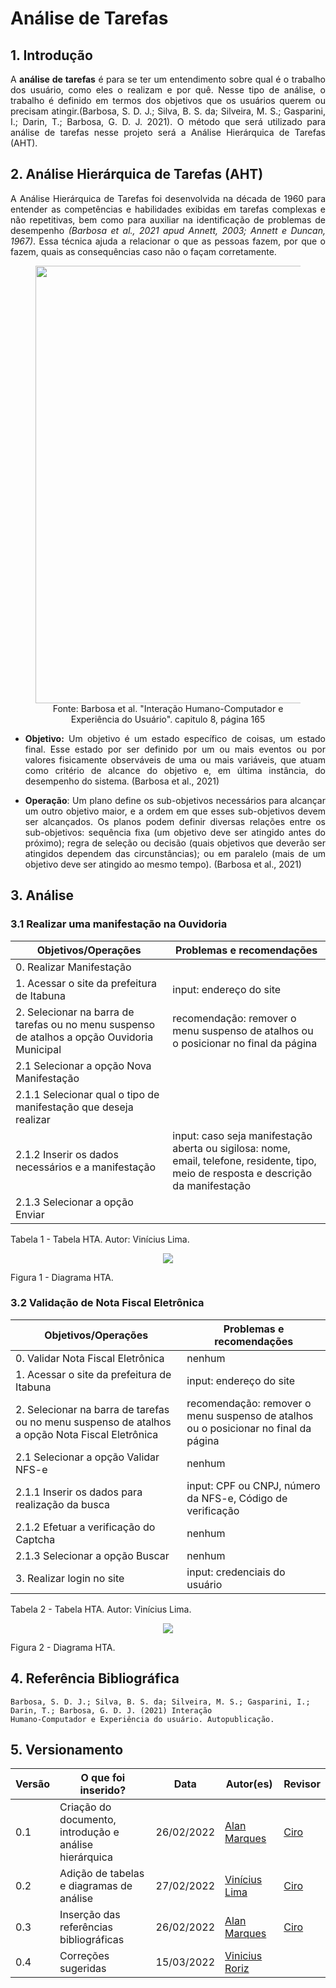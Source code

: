 # Análise de Tarefas

## 1. Introdução
<p align="justify">
  A <b>análise de tarefas</b> é para se ter um entendimento sobre qual é o trabalho dos usuário, como eles o realizam e por quê. Nesse tipo de análise, o trabalho é definido em termos dos objetivos que os usuários querem ou precisam atingir.(Barbosa, S. D. J.; Silva, B. S. da; Silveira, M. S.; Gasparini, I.; Darin, T.; Barbosa, G. D. J. 2021). O método que será utilizado para análise de tarefas nesse projeto será a Análise Hierárquica de Tarefas (AHT).
</p>

## 2. Análise Hierárquica de Tarefas (AHT)
<p align="justify">
A Análise Hierárquica de Tarefas foi desenvolvida na década
de 1960 para entender as competências e habilidades exibidas em tarefas complexas e não repetitivas,
bem como para auxiliar na identificação de problemas de desempenho <i>(Barbosa et al., 2021 apud Annett, 2003; Annett e Duncan,
1967)</i>. Essa técnica ajuda a relacionar o que as pessoas fazem, por que o fazem, quais as consequências caso não o façam corretamente.
</p>
<figure align='center' >
  <img  src="./assets/imagens/elementosHTA.png" width="700px">
  <br>
  <figcaption>Fonte: Barbosa et al. "Interação Humano-Computador e Experiência do Usuário". capitulo 8, página 165</a></figcaption>
</figure>
<p align="justify">
 <ul>
    <li align="justify">
      <b>Objetivo:</b> Um objetivo é um estado específico de coisas, um estado final. Esse estado por ser definido por um ou mais eventos ou por valores fisicamente observáveis de uma ou mais variáveis, que atuam como critério de alcance do objetivo e, em última instância, do desempenho do sistema. (Barbosa et al., 2021)
    </li>
 </ul>
 <ul>
    <li align="justify">
      <b>Operação</b>: Um plano define os sub-objetivos necessários para alcançar um outro objetivo maior, e a ordem em que esses sub-objetivos devem ser alcançados. Os planos podem definir diversas relações entre os sub-objetivos: sequência fixa
      (um objetivo deve ser atingido antes do próximo); regra de seleção ou decisão (quais objetivos que deverão
      ser atingidos dependem das circunstâncias); ou em paralelo (mais de um objetivo deve ser atingido ao
      mesmo tempo). (Barbosa et al., 2021)
    </li>
 </ul>
</p>

## 3. Análise

### 3.1 Realizar uma manifestação na Ouvidoria

|Objetivos/Operações| Problemas e recomendações|
|---|---|
|0. Realizar Manifestação| |
|1. Acessar o site da prefeitura de Itabuna|input: endereço do site|
|2. Selecionar na barra de tarefas ou no menu suspenso de atalhos a opção Ouvidoria Municipal|recomendação: remover o menu suspenso de atalhos ou o posicionar no final da página|
|2.1 Selecionar a opção Nova Manifestação||
|2.1.1 Selecionar qual o tipo de manifestação que deseja realizar||
|2.1.2 Inserir os dados necessários e a manifestação|input: caso seja manifestação aberta ou sigilosa: nome, email, telefone, residente, tipo, meio de resposta e descrição da manifestação|
|2.1.3 Selecionar a opção Enviar||

Tabela 1 - Tabela HTA. Autor: Vinícius Lima.

<figure align='center'>
  <img src="./assets/imagens/analises/diagrama-manifestacao.png">
</figure>
Figura 1 - Diagrama HTA.

### 3.2 Validação de Nota Fiscal Eletrônica

|Objetivos/Operações| Problemas e recomendações|
|---|---|
|0. Validar Nota Fiscal Eletrônica| nenhum|
|1. Acessar o site da prefeitura de Itabuna|input: endereço do site|
|2. Selecionar na barra de tarefas ou no menu suspenso de atalhos a opção Nota Fiscal Eletrônica| recomendação: remover o menu suspenso de atalhos ou o posicionar no final da página|
|2.1 Selecionar a opção Validar NFS-e|nenhum|
|2.1.1 Inserir os dados para realização da busca|input: CPF ou CNPJ, número da NFS-e, Código de verificação|
|2.1.2 Efetuar a verificação do Captcha|nenhum|
|2.1.3 Selecionar a opção Buscar|nenhum|
|3. Realizar login no site|input: credenciais do usuário|

Tabela 2 - Tabela HTA. Autor: Vinícius Lima.

<figure align='center'>
  <img src="./assets/imagens/analises/diagrama-nfe.png">
</figure>
Figura 2 - Diagrama HTA.

## 4. Referência Bibliográfica
    Barbosa, S. D. J.; Silva, B. S. da; Silveira, M. S.; Gasparini, I.; Darin, T.; Barbosa, G. D. J. (2021) Interação
    Humano-Computador e Experiência do usuário. Autopublicação.

## 5. Versionamento 
Versão |  O que foi inserido? | Data | Autor(es)| Revisor
---- |----- | ---- | ---- | ----
0.1 | Criação do documento, introdução e análise hierárquica |26/02/2022| [Alan Marques](https://github.com/alan-ms) | [Ciro](https://github.com/ciro-c)
0.2 | Adição de tabelas e diagramas de análise | 27/02/2022| [Vinícius Lima](https://github.com/vinelime) | [Ciro](https://github.com/ciro-c)
0.3 | Inserção das referências bibliográficas |26/02/2022| [Alan Marques](https://github.com/alan-ms) | [Ciro](https://github.com/ciro-c)|
0.4| Correções sugeridas | 15/03/2022 | [Vinicius Roriz](https://github.com/viniciusroriz)|